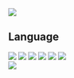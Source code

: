 <img src="https://img.shields.io/badge/just%20the%20message-8A2BE2"/>

<h2>Language</h2>
<div>
  <img src="https://img.shields.io/badge/HTML-E34F26"/>
  <img src="https://img.shields.io/badge/React-61DAFB"/>
  <img src="https://img.shields.io/badge/TypeScript-3178C6"/>
  <img src="https://img.shields.io/badge/Tailwind_CSS-06B6D4"/>
  <img src="https://img.shields.io/badge/Styled_components-DB7093"/>
  <img src="https://img.shields.io/badge/JavaScript-F7DF1E"/>
</div>
<img src="https://img.shields.io/badge/Android-3DDC84?style=flat-square&logo=Android&logoColor=white"/>

